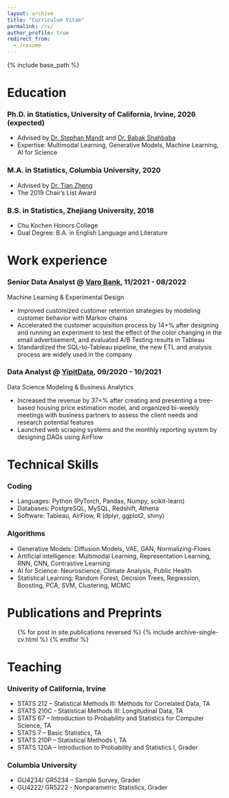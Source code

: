 ```yaml
---
layout: archive
title: "Curriculum Vitae"
permalink: /cv/
author_profile: true
redirect_from:
  - /resume
---
```


{% include base_path %}

Education
======
### Ph.D. in Statistics, University of California, Irvine, 2026 (expected)
* Advised by [Dr. Stephan Mandt](http://www.stephanmandt.com/) and [Dr. Babak Shahbaba](https://ics.uci.edu/~babaks/)
* Expertise: Multimodal Learning, Generative Models, Machine Learning, AI for Science

### M.A. in Statistics, Columbia University, 2020
* Advised by [Dr. Tian Zheng](http://www.stat.columbia.edu/~tzheng/)
* The 2019 Chair’s List Award

### B.S. in Statistics, Zhejiang University, 2018
* Chu Kochen Honors College
* Dual Degree: B.A. in English Language and Literature

Work experience
======
### Senior Data Analyst @ [Varo Bank](https://www.varomoney.com/), 11/2021 - 08/2022

Machine Learning & Experimental Design
  * Improved customized customer retention strategies by modeling customer behavior with Markov chains
  * Accelerated the customer acquisition process by 14+% after designing and running an experiment to test the effect of the color changing in the email advertisement, and evaluated A/B Testing results in Tableau
  * Standardized the SQL-to-Tableau pipeline, the new ETL and analysis process are widely used in the company

### Data Analyst @ [YipitData](https://www.yipitdata.com/), 09/2020 - 10/2021

Data Science Modeling & Business Analytics
  * Increased the revenue by 37+% after creating and presenting a tree-based housing price estimation model, and organized bi-weekly meetings with business partners to assess the client needs and research potential features
  * Launched web scraping systems and the monthly reporting system by designing DAGs using AirFlow
  
Technical Skills
======
### Coding
  * Languages: Python (PyTorch, Pandas, Numpy, scikit-learn)
  * Databases: PostgreSQL, MySQL, Redshift, Athena
  * Software: Tableau, AirFlow, R (dplyr, ggplot2, shiny)
  
### Algorithms
  * Generative Models: Diffusion Models, VAE, GAN, Normalizing-Flows
  * Artificial intelligence: Multimodal Learning, Representation Learning, RNN, CNN, Contrastive Learning
  * AI for Science: Neuroscience, Climate Analysis, Public Health
  * Statistical Learning: Random Forest, Decision Trees, Regression, Boosting, PCA, SVM, Clustering, MCMC

Publications and Preprints
======
  <ul>{% for post in site.publications reversed %}
    {% include archive-single-cv.html %}
  {% endfor %}</ul>
  
Teaching
======
### Univerity of California, Irvine
  * STATS 212 – Statistical Methods III: Methods for Correlated Data, TA
  * STATS 210C - Statistical Methods III: Longitudinal Data, TA
  * STATS 67 – Introduction to Probability and Statistics for Computer Science, TA
  * STATS 7 – Basic Statistics, TA
  * STATS 210P – Statistical Methods I, TA
  * STATS 120A – Introduction to Probability and Statistics I, Grader

### Columbia University
  * GU4234/ GR5234 – Sample Survey, Grader
  * GU4222/ GR5222 - Nonparametric Statistics, Grader
